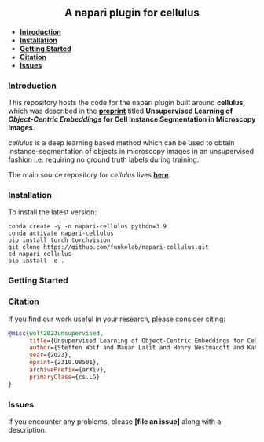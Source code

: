 <h2 align="center">A napari plugin for cellulus</h2>

- **[Introduction](#introduction)**
- **[Installation](#installation)**
- **[Getting Started](#getting-started)**
- **[Citation](#citation)**
- **[Issues](#issues)**

### Introduction

This repository hosts the code for the napari plugin built around **cellulus**, which was described in the **[preprint](https://arxiv.org/pdf/2310.08501.pdf)** titled **Unsupervised Learning of *Object-Centric Embeddings* for Cell Instance Segmentation in Microscopy Images**.

*cellulus* is a deep learning based method which can be used to obtain instance-segmentation of objects in microscopy images in an unsupervised fashion i.e. requiring no ground truth labels during training.

The main source repository for *cellulus* lives **[here](https://github.com/funkelab/cellulus)**.

### Installation

To install the latest version:

```
conda create -y -n napari-cellulus python=3.9
conda activate napari-cellulus
pip install torch torchvision
git clone https://github.com/funkelab/napari-cellulus.git
cd napari-cellulus
pip install -e .
```

### Getting Started



### Citation

If you find our work useful in your research, please consider citing:


```bibtex
@misc{wolf2023unsupervised,
      title={Unsupervised Learning of Object-Centric Embeddings for Cell Instance Segmentation in Microscopy Images},
      author={Steffen Wolf and Manan Lalit and Henry Westmacott and Katie McDole and Jan Funke},
      year={2023},
      eprint={2310.08501},
      archivePrefix={arXiv},
      primaryClass={cs.LG}
}
```

### Issues

If you encounter any problems, please **[file an issue]** along with a description.
